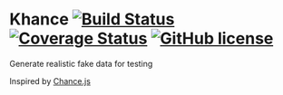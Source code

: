 # Khance [![Build Status](https://travis-ci.org/mattyb678/Khance.svg?branch=master)](https://travis-ci.org/mattyb678/Khance) [![Coverage Status](https://img.shields.io/coveralls/github/mattyb678/Khance.svg)](https://coveralls.io/github/mattyb678/Khance?branch=master) [![GitHub license](https://img.shields.io/github/license/mattyb678/Khance.svg)](https://github.com/mattyb678/Khance/blob/master/LICENSE)
Generate realistic fake data for testing


Inspired by [Chance.js](https://github.com/chancejs/chancejs)